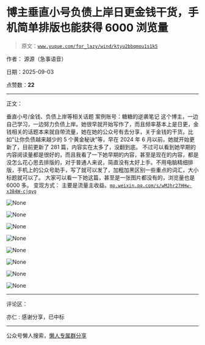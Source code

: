 # 博主垂直小号负债上岸日更金钱干货，手机简单排版也能获得 6000 浏览量

> 原文：[`www.yuque.com/for_lazy/wind/ktyu2bbqmou1s1k5`](https://www.yuque.com/for_lazy/wind/ktyu2bbqmou1s1k5)

作者： 源源（急事语音）

日期：2025-09-03

点赞数：**22**

* * *

正文：

垂直小号/金钱、负债上岸等相关话题 案例账号：糖糖的逆袭笔记
这个博主，一边自己学习，一边努力负债上岸。她很早就开始写作了，而且频率基本上是日更，金钱相关的话题本来就自带流量，她在她的公众号有去分享，关于金钱的干货。比如“让你负债越来越少的 5 个黄金秘诀”等，早在 2024 年 6 月以前，她就开始更新了，目前更新了 281 篇，内容实在太多了，没翻到底。
不过可以看到她早期的内容阅读量都是很好的，而且我看了一下她早期的内容，甚至是现在的内容，都是没怎么花心思去排版的，对于普通人来说，简直没有太好上手。不用电脑精细排版，手机上的公众号助手，写了就可以发了，加粗加黑区别一些重点的词汇，大小标题就可以了。
大家可以看一下她这篇，甚至是一张图片都没有的，浏览量也是 6000 多。 变现方式：
主要是流量主收益。[`mp.weixin.qq.com/s/wMJhr27HHw-x384W-cjqyg`](https://mp.weixin.qq.com/s/wMJhr27HHw-x384W-cjqyg)

![](img/20f4e452794b1aea4cdb493e88bd7927.png "None")

![](img/f1d4a423321a3e669948a430904406df.png "None")

![](img/a486bfc4ea1a259990807cd9626747ad.png "None")

![](img/7545bb341d28371f86ac81d6d6e4f78f.png "None")

![](img/68508e13dc04d7d1039ee30c86994c77.png "None")

![](img/68821a547f45606bbc85e8febeb8a33e.png "None")

![](img/dc7ef3920753e4db8f2f79ae9730c80a.png "None")

![](img/9c12b3fe881549ddbfac9d3f931ebd54.png "None")

* * *

评论区：

亦仁 : 感谢分享，已中标

* * *

公众号懒人搜索，[懒人专属群分享](https://lazybook.fun/#/blog/group)